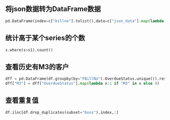 ## 将json数据转为DataFrame数据

```python
pd.DataFrame(index=c["billno"].tolist(),data=c["json_data"].map(lambda x:json.loads(x)).tolist())
```

## 统计高于某个series的个数

```python
s.where(s>s1).count()
```

## 查看历史有M3的客户

```python
dff = pd.DataFrame(df.groupby(by="FBillNo").OverdueStatus.unique()).reset_index()
dff["M3"] = dff["OverdueStatus"].map(lambda x:1 if "M3" in x else 0)
```

## 查看重复值

```python
df.iloc[df.drop_duplicates(subset="boss").index,:]
```

